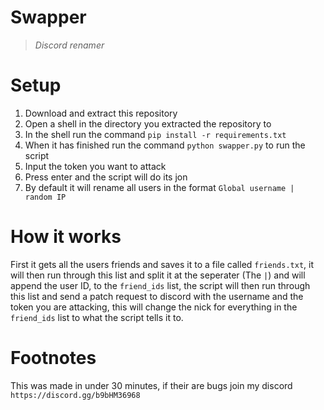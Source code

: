 # Swapper
> *Discord renamer*

# Setup
1. Download and extract this repository
2. Open a shell in the directory you extracted the repository to
3. In the shell run the command `pip install -r requirements.txt`
4. When it has finished run the command `python swapper.py` to run the script
5. Input the token you want to attack
6. Press enter and the script will do its jon
7. By default it will rename all users in the format `Global username | random IP`

# How it works
First it gets all the users friends and saves it to a file called `friends.txt`, 
it will then run through this list and split it at the seperater (The `|`) and will 
append the user ID, to the `friend_ids` list, the script will then run through this 
list and send a patch request to discord with the username and the token you are 
attacking, this will change the nick for everything in the `friend_ids` list to 
what the script tells it to.

# Footnotes
This was made in under 30 minutes, if their are bugs join my discord `https://discord.gg/b9bHM36968`
